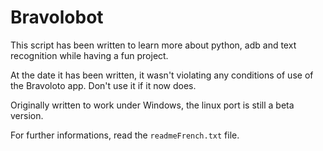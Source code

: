 # Bravolobot

This script has been written to learn more about python, adb and text recognition while having a fun project.

At the date it has been written, it wasn't violating any conditions of use of the Bravoloto app. Don't use it if it now does.

Originally written to work under Windows, the linux port is still a beta version.

For further informations, read the `readmeFrench.txt` file.
